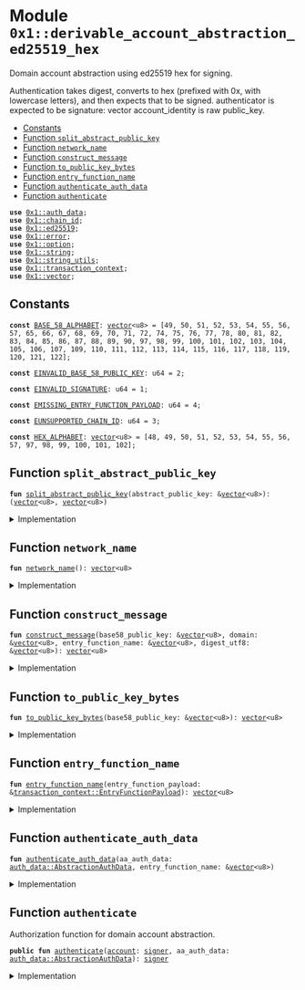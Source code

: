 
<a id="0x1_derivable_account_abstraction_ed25519_hex"></a>

# Module `0x1::derivable_account_abstraction_ed25519_hex`

Domain account abstraction using ed25519 hex for signing.

Authentication takes digest, converts to hex (prefixed with 0x, with lowercase letters),
and then expects that to be signed.
authenticator is expected to be signature: vector<u8>
account_identity is raw public_key.


-  [Constants](#@Constants_0)
-  [Function `split_abstract_public_key`](#0x1_derivable_account_abstraction_ed25519_hex_split_abstract_public_key)
-  [Function `network_name`](#0x1_derivable_account_abstraction_ed25519_hex_network_name)
-  [Function `construct_message`](#0x1_derivable_account_abstraction_ed25519_hex_construct_message)
-  [Function `to_public_key_bytes`](#0x1_derivable_account_abstraction_ed25519_hex_to_public_key_bytes)
-  [Function `entry_function_name`](#0x1_derivable_account_abstraction_ed25519_hex_entry_function_name)
-  [Function `authenticate_auth_data`](#0x1_derivable_account_abstraction_ed25519_hex_authenticate_auth_data)
-  [Function `authenticate`](#0x1_derivable_account_abstraction_ed25519_hex_authenticate)


<pre><code><b>use</b> <a href="auth_data.md#0x1_auth_data">0x1::auth_data</a>;
<b>use</b> <a href="chain_id.md#0x1_chain_id">0x1::chain_id</a>;
<b>use</b> <a href="../../aptos-stdlib/doc/ed25519.md#0x1_ed25519">0x1::ed25519</a>;
<b>use</b> <a href="../../aptos-stdlib/../move-stdlib/doc/error.md#0x1_error">0x1::error</a>;
<b>use</b> <a href="../../aptos-stdlib/../move-stdlib/doc/option.md#0x1_option">0x1::option</a>;
<b>use</b> <a href="../../aptos-stdlib/../move-stdlib/doc/string.md#0x1_string">0x1::string</a>;
<b>use</b> <a href="../../aptos-stdlib/doc/string_utils.md#0x1_string_utils">0x1::string_utils</a>;
<b>use</b> <a href="transaction_context.md#0x1_transaction_context">0x1::transaction_context</a>;
<b>use</b> <a href="../../aptos-stdlib/../move-stdlib/doc/vector.md#0x1_vector">0x1::vector</a>;
</code></pre>



<a id="@Constants_0"></a>

## Constants


<a id="0x1_derivable_account_abstraction_ed25519_hex_BASE_58_ALPHABET"></a>



<pre><code><b>const</b> <a href="derivable_account_abstraction_solana.md#0x1_derivable_account_abstraction_ed25519_hex_BASE_58_ALPHABET">BASE_58_ALPHABET</a>: <a href="../../aptos-stdlib/../move-stdlib/doc/vector.md#0x1_vector">vector</a>&lt;u8&gt; = [49, 50, 51, 52, 53, 54, 55, 56, 57, 65, 66, 67, 68, 69, 70, 71, 72, 74, 75, 76, 77, 78, 80, 81, 82, 83, 84, 85, 86, 87, 88, 89, 90, 97, 98, 99, 100, 101, 102, 103, 104, 105, 106, 107, 109, 110, 111, 112, 113, 114, 115, 116, 117, 118, 119, 120, 121, 122];
</code></pre>



<a id="0x1_derivable_account_abstraction_ed25519_hex_EINVALID_BASE_58_PUBLIC_KEY"></a>



<pre><code><b>const</b> <a href="derivable_account_abstraction_solana.md#0x1_derivable_account_abstraction_ed25519_hex_EINVALID_BASE_58_PUBLIC_KEY">EINVALID_BASE_58_PUBLIC_KEY</a>: u64 = 2;
</code></pre>



<a id="0x1_derivable_account_abstraction_ed25519_hex_EINVALID_SIGNATURE"></a>



<pre><code><b>const</b> <a href="derivable_account_abstraction_solana.md#0x1_derivable_account_abstraction_ed25519_hex_EINVALID_SIGNATURE">EINVALID_SIGNATURE</a>: u64 = 1;
</code></pre>



<a id="0x1_derivable_account_abstraction_ed25519_hex_EMISSING_ENTRY_FUNCTION_PAYLOAD"></a>



<pre><code><b>const</b> <a href="derivable_account_abstraction_solana.md#0x1_derivable_account_abstraction_ed25519_hex_EMISSING_ENTRY_FUNCTION_PAYLOAD">EMISSING_ENTRY_FUNCTION_PAYLOAD</a>: u64 = 4;
</code></pre>



<a id="0x1_derivable_account_abstraction_ed25519_hex_EUNSUPPORTED_CHAIN_ID"></a>



<pre><code><b>const</b> <a href="derivable_account_abstraction_solana.md#0x1_derivable_account_abstraction_ed25519_hex_EUNSUPPORTED_CHAIN_ID">EUNSUPPORTED_CHAIN_ID</a>: u64 = 3;
</code></pre>



<a id="0x1_derivable_account_abstraction_ed25519_hex_HEX_ALPHABET"></a>



<pre><code><b>const</b> <a href="derivable_account_abstraction_solana.md#0x1_derivable_account_abstraction_ed25519_hex_HEX_ALPHABET">HEX_ALPHABET</a>: <a href="../../aptos-stdlib/../move-stdlib/doc/vector.md#0x1_vector">vector</a>&lt;u8&gt; = [48, 49, 50, 51, 52, 53, 54, 55, 56, 57, 97, 98, 99, 100, 101, 102];
</code></pre>



<a id="0x1_derivable_account_abstraction_ed25519_hex_split_abstract_public_key"></a>

## Function `split_abstract_public_key`



<pre><code><b>fun</b> <a href="derivable_account_abstraction_solana.md#0x1_derivable_account_abstraction_ed25519_hex_split_abstract_public_key">split_abstract_public_key</a>(abstract_public_key: &<a href="../../aptos-stdlib/../move-stdlib/doc/vector.md#0x1_vector">vector</a>&lt;u8&gt;): (<a href="../../aptos-stdlib/../move-stdlib/doc/vector.md#0x1_vector">vector</a>&lt;u8&gt;, <a href="../../aptos-stdlib/../move-stdlib/doc/vector.md#0x1_vector">vector</a>&lt;u8&gt;)
</code></pre>



<details>
<summary>Implementation</summary>


<pre><code><b>fun</b> <a href="derivable_account_abstraction_solana.md#0x1_derivable_account_abstraction_ed25519_hex_split_abstract_public_key">split_abstract_public_key</a>(abstract_public_key: &<a href="../../aptos-stdlib/../move-stdlib/doc/vector.md#0x1_vector">vector</a>&lt;u8&gt;): (<a href="../../aptos-stdlib/../move-stdlib/doc/vector.md#0x1_vector">vector</a>&lt;u8&gt;, <a href="../../aptos-stdlib/../move-stdlib/doc/vector.md#0x1_vector">vector</a>&lt;u8&gt;) {
    // First 44 bytes are the base58 utf8 encoded <b>public</b> key
    <b>let</b> base58_public_key = abstract_public_key.slice(0, 44);
    <b>let</b> domain = abstract_public_key.slice(44, abstract_public_key.length());
    (base58_public_key, domain)
}
</code></pre>



</details>

<a id="0x1_derivable_account_abstraction_ed25519_hex_network_name"></a>

## Function `network_name`



<pre><code><b>fun</b> <a href="derivable_account_abstraction_solana.md#0x1_derivable_account_abstraction_ed25519_hex_network_name">network_name</a>(): <a href="../../aptos-stdlib/../move-stdlib/doc/vector.md#0x1_vector">vector</a>&lt;u8&gt;
</code></pre>



<details>
<summary>Implementation</summary>


<pre><code><b>fun</b> <a href="derivable_account_abstraction_solana.md#0x1_derivable_account_abstraction_ed25519_hex_network_name">network_name</a>(): <a href="../../aptos-stdlib/../move-stdlib/doc/vector.md#0x1_vector">vector</a>&lt;u8&gt; {
    <b>let</b> <a href="chain_id.md#0x1_chain_id">chain_id</a> = <a href="chain_id.md#0x1_chain_id_get">chain_id::get</a>();
    <b>if</b> (<a href="chain_id.md#0x1_chain_id">chain_id</a> == 1) {
        b"mainnet"
    } <b>else</b> <b>if</b> (<a href="chain_id.md#0x1_chain_id">chain_id</a> == 2) {
        b"testnet"
    } <b>else</b> <b>if</b> (<a href="chain_id.md#0x1_chain_id">chain_id</a> == 3) {
        b"devnet"
    } <b>else</b> <b>if</b> (<a href="chain_id.md#0x1_chain_id">chain_id</a> == 4) {
        b"<b>local</b>"
    } <b>else</b> {
        <b>abort</b>(<a href="derivable_account_abstraction_solana.md#0x1_derivable_account_abstraction_ed25519_hex_EUNSUPPORTED_CHAIN_ID">EUNSUPPORTED_CHAIN_ID</a>)
    }
}
</code></pre>



</details>

<a id="0x1_derivable_account_abstraction_ed25519_hex_construct_message"></a>

## Function `construct_message`



<pre><code><b>fun</b> <a href="derivable_account_abstraction_solana.md#0x1_derivable_account_abstraction_ed25519_hex_construct_message">construct_message</a>(base58_public_key: &<a href="../../aptos-stdlib/../move-stdlib/doc/vector.md#0x1_vector">vector</a>&lt;u8&gt;, domain: &<a href="../../aptos-stdlib/../move-stdlib/doc/vector.md#0x1_vector">vector</a>&lt;u8&gt;, entry_function_name: &<a href="../../aptos-stdlib/../move-stdlib/doc/vector.md#0x1_vector">vector</a>&lt;u8&gt;, digest_utf8: &<a href="../../aptos-stdlib/../move-stdlib/doc/vector.md#0x1_vector">vector</a>&lt;u8&gt;): <a href="../../aptos-stdlib/../move-stdlib/doc/vector.md#0x1_vector">vector</a>&lt;u8&gt;
</code></pre>



<details>
<summary>Implementation</summary>


<pre><code><b>fun</b> <a href="derivable_account_abstraction_solana.md#0x1_derivable_account_abstraction_ed25519_hex_construct_message">construct_message</a>(
    base58_public_key: &<a href="../../aptos-stdlib/../move-stdlib/doc/vector.md#0x1_vector">vector</a>&lt;u8&gt;,
    domain: &<a href="../../aptos-stdlib/../move-stdlib/doc/vector.md#0x1_vector">vector</a>&lt;u8&gt;,
    entry_function_name: &<a href="../../aptos-stdlib/../move-stdlib/doc/vector.md#0x1_vector">vector</a>&lt;u8&gt;,
    digest_utf8: &<a href="../../aptos-stdlib/../move-stdlib/doc/vector.md#0x1_vector">vector</a>&lt;u8&gt;,
): <a href="../../aptos-stdlib/../move-stdlib/doc/vector.md#0x1_vector">vector</a>&lt;u8&gt; {
    <b>let</b> message = &<b>mut</b> <a href="../../aptos-stdlib/../move-stdlib/doc/vector.md#0x1_vector">vector</a>[];
    message.append(*domain);
    message.append(b" wants you <b>to</b> sign in <b>with</b> your Solana <a href="account.md#0x1_account">account</a>:\n");
    message.append(*base58_public_key);
    message.append(b"\n\nTo execute transaction ");
    message.append(*entry_function_name);
    message.append(b" on Aptos blockchain (");
    message.append(<a href="derivable_account_abstraction_solana.md#0x1_derivable_account_abstraction_ed25519_hex_network_name">network_name</a>());
    message.append(b").");
    message.append(b"\n\nNonce: ");
    message.append(*digest_utf8);
    *message
}
</code></pre>



</details>

<a id="0x1_derivable_account_abstraction_ed25519_hex_to_public_key_bytes"></a>

## Function `to_public_key_bytes`



<pre><code><b>fun</b> <a href="derivable_account_abstraction_solana.md#0x1_derivable_account_abstraction_ed25519_hex_to_public_key_bytes">to_public_key_bytes</a>(base58_public_key: &<a href="../../aptos-stdlib/../move-stdlib/doc/vector.md#0x1_vector">vector</a>&lt;u8&gt;): <a href="../../aptos-stdlib/../move-stdlib/doc/vector.md#0x1_vector">vector</a>&lt;u8&gt;
</code></pre>



<details>
<summary>Implementation</summary>


<pre><code><b>fun</b> <a href="derivable_account_abstraction_solana.md#0x1_derivable_account_abstraction_ed25519_hex_to_public_key_bytes">to_public_key_bytes</a>(base58_public_key: &<a href="../../aptos-stdlib/../move-stdlib/doc/vector.md#0x1_vector">vector</a>&lt;u8&gt;): <a href="../../aptos-stdlib/../move-stdlib/doc/vector.md#0x1_vector">vector</a>&lt;u8&gt; {
    <b>let</b> bytes = <a href="../../aptos-stdlib/../move-stdlib/doc/vector.md#0x1_vector">vector</a>[0u8];
    <b>let</b> base = 58u16;  // Using u16 <b>to</b> handle multiplication without overflow

    <b>let</b> i = 0;
    <b>while</b> (i &lt; <a href="../../aptos-stdlib/../move-stdlib/doc/vector.md#0x1_vector_length">vector::length</a>(base58_public_key)) {
        <b>let</b> char = *<a href="../../aptos-stdlib/../move-stdlib/doc/vector.md#0x1_vector_borrow">vector::borrow</a>(base58_public_key, i);
        <b>let</b> (found, char_index) = <a href="../../aptos-stdlib/../move-stdlib/doc/vector.md#0x1_vector_index_of">vector::index_of</a>(&<a href="derivable_account_abstraction_solana.md#0x1_derivable_account_abstraction_ed25519_hex_BASE_58_ALPHABET">BASE_58_ALPHABET</a>, &char);
        <b>assert</b>!(found, <a href="../../aptos-stdlib/../move-stdlib/doc/error.md#0x1_error_invalid_argument">error::invalid_argument</a>(<a href="derivable_account_abstraction_solana.md#0x1_derivable_account_abstraction_ed25519_hex_EINVALID_BASE_58_PUBLIC_KEY">EINVALID_BASE_58_PUBLIC_KEY</a>));

        <b>let</b> mut_bytes = &<b>mut</b> bytes;
        <b>let</b> j = 0;
        <b>let</b> carry = (char_index <b>as</b> u16);

        // For each existing byte, multiply by 58 and add carry
        <b>while</b> (j &lt; <a href="../../aptos-stdlib/../move-stdlib/doc/vector.md#0x1_vector_length">vector::length</a>(mut_bytes)) {
            <b>let</b> current = (*<a href="../../aptos-stdlib/../move-stdlib/doc/vector.md#0x1_vector_borrow">vector::borrow</a>(mut_bytes, j) <b>as</b> u16);
            <b>let</b> new_carry = current * base + carry;
            *<a href="../../aptos-stdlib/../move-stdlib/doc/vector.md#0x1_vector_borrow_mut">vector::borrow_mut</a>(mut_bytes, j) = ((new_carry & 0xff) <b>as</b> u8);
            carry = new_carry &gt;&gt; 8;
            j = j + 1;
        };

        // Add <a href="../../aptos-stdlib/doc/any.md#0x1_any">any</a> remaining carry <b>as</b> new bytes
        <b>while</b> (carry &gt; 0) {
            <a href="../../aptos-stdlib/../move-stdlib/doc/vector.md#0x1_vector_push_back">vector::push_back</a>(mut_bytes, ((carry & 0xff) <b>as</b> u8));
            carry = carry &gt;&gt; 8;
        };

        i = i + 1;
    };

    // Handle leading zeros (1's in Base58)
    <b>let</b> i = 0;
    <b>while</b> (i &lt; <a href="../../aptos-stdlib/../move-stdlib/doc/vector.md#0x1_vector_length">vector::length</a>(base58_public_key) && *<a href="../../aptos-stdlib/../move-stdlib/doc/vector.md#0x1_vector_borrow">vector::borrow</a>(base58_public_key, i) == 49) { // '1' is 49 in ASCII
        <a href="../../aptos-stdlib/../move-stdlib/doc/vector.md#0x1_vector_push_back">vector::push_back</a>(&<b>mut</b> bytes, 0);
        i = i + 1;
    };

    <a href="../../aptos-stdlib/../move-stdlib/doc/vector.md#0x1_vector_reverse">vector::reverse</a>(&<b>mut</b> bytes);
    bytes
}
</code></pre>



</details>

<a id="0x1_derivable_account_abstraction_ed25519_hex_entry_function_name"></a>

## Function `entry_function_name`



<pre><code><b>fun</b> <a href="derivable_account_abstraction_solana.md#0x1_derivable_account_abstraction_ed25519_hex_entry_function_name">entry_function_name</a>(entry_function_payload: &<a href="transaction_context.md#0x1_transaction_context_EntryFunctionPayload">transaction_context::EntryFunctionPayload</a>): <a href="../../aptos-stdlib/../move-stdlib/doc/vector.md#0x1_vector">vector</a>&lt;u8&gt;
</code></pre>



<details>
<summary>Implementation</summary>


<pre><code><b>fun</b> <a href="derivable_account_abstraction_solana.md#0x1_derivable_account_abstraction_ed25519_hex_entry_function_name">entry_function_name</a>(entry_function_payload: &EntryFunctionPayload): <a href="../../aptos-stdlib/../move-stdlib/doc/vector.md#0x1_vector">vector</a>&lt;u8&gt; {
    <b>let</b> entry_function_name = &<b>mut</b> <a href="../../aptos-stdlib/../move-stdlib/doc/vector.md#0x1_vector">vector</a>[];
    <b>let</b> addr_str = <a href="../../aptos-stdlib/doc/string_utils.md#0x1_string_utils_to_string">string_utils::to_string</a>(
        &<a href="transaction_context.md#0x1_transaction_context_account_address">transaction_context::account_address</a>(entry_function_payload)
    ).bytes();
    // .slice(1) <b>to</b> remove the leading '@' char
    entry_function_name.append(addr_str.slice(1, addr_str.length()));
    entry_function_name.append(b"::");
    entry_function_name.append(
        *<a href="transaction_context.md#0x1_transaction_context_module_name">transaction_context::module_name</a>(entry_function_payload).bytes()
    );
    entry_function_name.append(b"::");
    entry_function_name.append(
        *<a href="transaction_context.md#0x1_transaction_context_function_name">transaction_context::function_name</a>(entry_function_payload).bytes()
    );
    *entry_function_name
}
</code></pre>



</details>

<a id="0x1_derivable_account_abstraction_ed25519_hex_authenticate_auth_data"></a>

## Function `authenticate_auth_data`



<pre><code><b>fun</b> <a href="derivable_account_abstraction_solana.md#0x1_derivable_account_abstraction_ed25519_hex_authenticate_auth_data">authenticate_auth_data</a>(aa_auth_data: <a href="auth_data.md#0x1_auth_data_AbstractionAuthData">auth_data::AbstractionAuthData</a>, entry_function_name: &<a href="../../aptos-stdlib/../move-stdlib/doc/vector.md#0x1_vector">vector</a>&lt;u8&gt;)
</code></pre>



<details>
<summary>Implementation</summary>


<pre><code><b>fun</b> <a href="derivable_account_abstraction_solana.md#0x1_derivable_account_abstraction_ed25519_hex_authenticate_auth_data">authenticate_auth_data</a>(
    aa_auth_data: AbstractionAuthData,
    entry_function_name: &<a href="../../aptos-stdlib/../move-stdlib/doc/vector.md#0x1_vector">vector</a>&lt;u8&gt;
) {
    <b>let</b> abstract_public_key = aa_auth_data.derivable_abstract_public_key();
    <b>let</b> (base58_public_key, domain) = <a href="derivable_account_abstraction_solana.md#0x1_derivable_account_abstraction_ed25519_hex_split_abstract_public_key">split_abstract_public_key</a>(abstract_public_key);
    <b>let</b> digest_utf8 = <a href="../../aptos-stdlib/doc/string_utils.md#0x1_string_utils_to_string">string_utils::to_string</a>(aa_auth_data.digest()).bytes();
    <b>let</b> message = <a href="derivable_account_abstraction_solana.md#0x1_derivable_account_abstraction_ed25519_hex_construct_message">construct_message</a>(&base58_public_key, &domain, entry_function_name, digest_utf8);

    <b>let</b> public_key_bytes = <a href="derivable_account_abstraction_solana.md#0x1_derivable_account_abstraction_ed25519_hex_to_public_key_bytes">to_public_key_bytes</a>(&base58_public_key);
    <b>let</b> public_key = new_unvalidated_public_key_from_bytes(public_key_bytes);
    <b>let</b> signature = new_signature_from_bytes(*aa_auth_data.derivable_abstract_signature());
    <b>assert</b>!(
        <a href="../../aptos-stdlib/doc/ed25519.md#0x1_ed25519_signature_verify_strict">ed25519::signature_verify_strict</a>(
            &signature,
            &public_key,
            message,
        ),
        <a href="../../aptos-stdlib/../move-stdlib/doc/error.md#0x1_error_permission_denied">error::permission_denied</a>(<a href="derivable_account_abstraction_solana.md#0x1_derivable_account_abstraction_ed25519_hex_EINVALID_SIGNATURE">EINVALID_SIGNATURE</a>)
    );
}
</code></pre>



</details>

<a id="0x1_derivable_account_abstraction_ed25519_hex_authenticate"></a>

## Function `authenticate`

Authorization function for domain account abstraction.


<pre><code><b>public</b> <b>fun</b> <a href="derivable_account_abstraction_solana.md#0x1_derivable_account_abstraction_ed25519_hex_authenticate">authenticate</a>(<a href="account.md#0x1_account">account</a>: <a href="../../aptos-stdlib/../move-stdlib/doc/signer.md#0x1_signer">signer</a>, aa_auth_data: <a href="auth_data.md#0x1_auth_data_AbstractionAuthData">auth_data::AbstractionAuthData</a>): <a href="../../aptos-stdlib/../move-stdlib/doc/signer.md#0x1_signer">signer</a>
</code></pre>



<details>
<summary>Implementation</summary>


<pre><code><b>public</b> <b>fun</b> <a href="derivable_account_abstraction_solana.md#0x1_derivable_account_abstraction_ed25519_hex_authenticate">authenticate</a>(<a href="account.md#0x1_account">account</a>: <a href="../../aptos-stdlib/../move-stdlib/doc/signer.md#0x1_signer">signer</a>, aa_auth_data: AbstractionAuthData): <a href="../../aptos-stdlib/../move-stdlib/doc/signer.md#0x1_signer">signer</a> {
    <b>let</b> maybe_entry_function_payload = <a href="transaction_context.md#0x1_transaction_context_entry_function_payload">transaction_context::entry_function_payload</a>();
    <b>if</b> (maybe_entry_function_payload.is_some()) {
        <b>let</b> entry_function_payload = maybe_entry_function_payload.destroy_some();
        <b>let</b> entry_function_name = <a href="derivable_account_abstraction_solana.md#0x1_derivable_account_abstraction_ed25519_hex_entry_function_name">entry_function_name</a>(&entry_function_payload);
        <a href="derivable_account_abstraction_solana.md#0x1_derivable_account_abstraction_ed25519_hex_authenticate_auth_data">authenticate_auth_data</a>(aa_auth_data, &entry_function_name);
        <a href="account.md#0x1_account">account</a>
    } <b>else</b> {
        <b>abort</b>(<a href="derivable_account_abstraction_solana.md#0x1_derivable_account_abstraction_ed25519_hex_EMISSING_ENTRY_FUNCTION_PAYLOAD">EMISSING_ENTRY_FUNCTION_PAYLOAD</a>)
    }
}
</code></pre>



</details>


[move-book]: https://aptos.dev/move/book/SUMMARY
